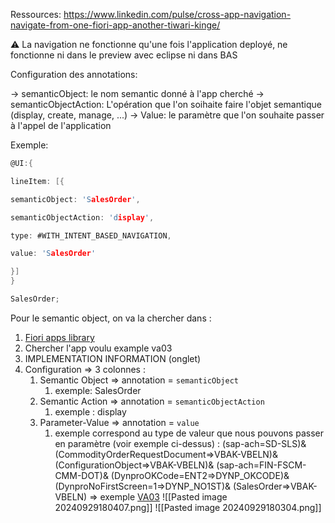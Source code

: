 Ressources:
https://www.linkedin.com/pulse/cross-app-navigation-navigate-from-one-fiori-app-another-tiwari-kinge/


⚠️ La navigation ne fonctionne qu'une fois l'application deployé, ne fonctionne ni dans le preview avec eclipse ni dans BAS


Configuration des annotations:

-> semanticObject: le nom semantic donné à l'app cherché
-> semanticObjectAction: L'opération que l'on soihaite faire l'objet semantique (display, create, manage, ...)
-> Value: le paramètre que l'on souhaite passer à l'appel de l'application

Exemple:

```C
@UI:{

lineItem: [{

semanticObject: 'SalesOrder',

semanticObjectAction: 'display',

type: #WITH_INTENT_BASED_NAVIGATION,

value: 'SalesOrder'

}]
}

SalesOrder;
```


Pour le semantic object, on va la chercher dans :
1. [Fiori apps library](https://fioriappslibrary.hana.ondemand.com/sap/fix/externalViewer/#/home)   
2. Chercher l'app voulu example va03
3. IMPLEMENTATION INFORMATION (onglet)
4. Configuration => 3 colonnes :
	1. Semantic Object => annotation = `semanticObject` 
		1. exemple: SalesOrder
	2. Semantic Action => annotation = `semanticObjectAction` 
		1. exemple : display
	3. Parameter-Value => annotation = `value` 
		1. exemple correspond au type de valeur que nous pouvons passer en paramètre (voir exemple ci-dessus) : (sap-ach=SD-SLS)& (CommodityOrderRequestDocument=>VBAK-VBELN)& (ConfigurationObject=>VBAK-VBELN)& (sap-ach=FIN-FSCM-CMM-DOT)& (DynproOKCode=ENT2=>DYNP_OKCODE)& (DynproNoFirstScreen=1=>DYNP_NO1ST)& (SalesOrder=>VBAK-VBELN)
=> exemple  [VA03](https://fioriappslibrary.hana.ondemand.com/sap/fix/externalViewer/#/detail/Apps('VA03')/S28OP)
![[Pasted image 20240929180407.png]]
![[Pasted image 20240929180304.png]]

